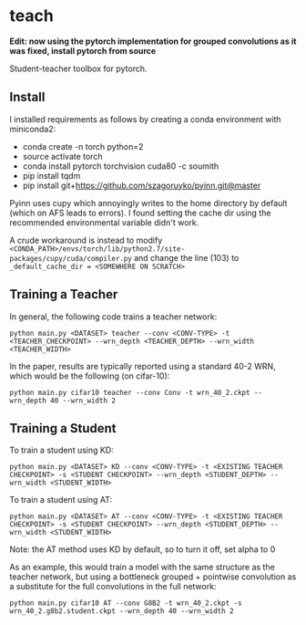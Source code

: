 # teach

**Edit: now using the pytorch implementation for grouped convolutions as it was fixed,  install pytorch from source**

Student-teacher toolbox for pytorch.

## Install

I installed requirements as follows by creating a conda environment with miniconda2:

- conda create -n torch python=2
- source activate torch
- conda install pytorch torchvision cuda80 -c soumith
- pip install tqdm
- pip install git+https://github.com/szagoruyko/pyinn.git@master

Pyinn uses cupy which annoyingly writes to the home directory by default (which on AFS leads to errors). I found setting the cache dir using the recommended environmental variable didn't work.

A crude workaround is instead to modify `<CONDA_PATH>/envs/torch/lib/python2.7/site-packages/cupy/cuda/compiler.py` and change the line (103) to `_default_cache_dir = <SOMEWHERE ON SCRATCH>`

## Training a Teacher

In general, the following code trains a teacher network:

```
python main.py <DATASET> teacher --conv <CONV-TYPE> -t <TEACHER_CHECKPOINT> --wrn_depth <TEACHER_DEPTH> --wrn_width <TEACHER_WIDTH>
```

In the paper, results are typically reported using a standard 40-2 WRN,
which would be the following (on cifar-10):

```
python main.py cifar10 teacher --conv Conv -t wrn_40_2.ckpt --wrn_depth 40 --wrn_width 2
```

## Training a Student

To train a student using KD:

```
python main.py <DATASET> KD --conv <CONV-TYPE> -t <EXISTING TEACHER CHECKPOINT> -s <STUDENT CHECKPOINT> --wrn_depth <STUDENT_DEPTH> --wrn_width <STUDENT_WIDTH>
```
  
To train a student using AT:

```
python main.py <DATASET> AT --conv <CONV-TYPE> -t <EXISTING TEACHER CHECKPOINT> -s <STUDENT CHECKPOINT> --wrn_depth <STUDENT_DEPTH> --wrn_width <STUDENT_WIDTH>
```
  
Note: the AT method uses KD by default, so to turn it off, set alpha to 0

As an example, this would train a model with the same structure as the
teacher network, but using a bottleneck grouped + pointwise convolution as
a substitute for the full convolutions in the full network:

```
python main.py cifar10 AT --conv G8B2 -t wrn_40_2.ckpt -s wrn_40_2.g8b2.student.ckpt --wrn_depth 40 --wrn_width 2
```

